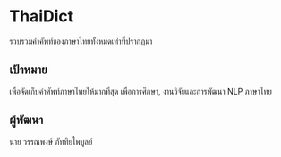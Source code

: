 # ThaiDict

รวบรวมคำคัพท์ของภาษาไทยทั้งหมดเท่าที่ปรากฎมา

## เป้าหมาย

เพื่อจัดเก็บคำศัพท์ภาษาไทยให้มากที่สุด เพื่อการศึกษา, งานวิจัยและการพัฒนา NLP ภาษาไทย

## ผู้พัฒนา

นาย วรรณพงษ์ ภัททิยไพบูลย์